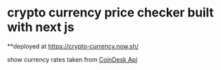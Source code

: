 # crypto currency price checker built with next js

\*\*deployed at https://crypto-currency.now.sh/

show currency rates taken from [CoinDesk Api](https://www.coindesk.com/coindesk-api)
